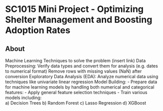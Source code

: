 # SC1015 Mini Project - Optimizing Shelter Management and Boosting Adoption Rates
## About
Machine Learning Techniques to solve the problem (insert link)
Data Preprocessing: 
Verify data types and convert them for analysis (e.g. dates to numerical format)
Remove rows with missing values (NaN) after conversion 
Exploratory Data Analysis (EDA):
Analyze numerical data using techniques like univariate linear regression
Model Building:
                              -    Prepare data for machine learning models by handling both numerical 
                                   and categorical features:
                             -     Apply general feature selection techniques
                             -     Train various models including:  
                                    a) Decision Trees
                                    b) Random Forest 
                                    c) Lasso Regression 
                                    d) XGBoost 
                                                                                    
